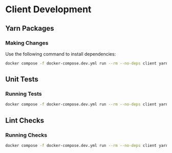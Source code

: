 # Client Development

## Yarn Packages

### Making Changes

Use the following command to install dependencies:

```sh
docker compose -f docker-compose.dev.yml run --rm --no-deps client yarn add $package_name
```

## Unit Tests

### Running Tests

```sh
docker compose -f docker-compose.dev.yml run --rm --no-deps client yarn test
```

## Lint Checks

### Running Checks

```sh
docker compose -f docker-compose.dev.yml run --rm --no-deps client yarn lint
```
